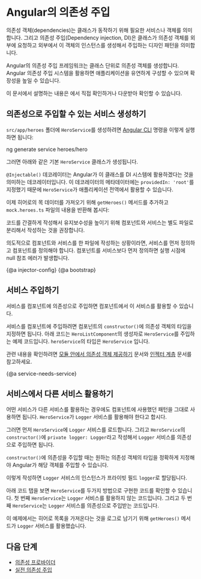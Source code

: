 <!--
# Dependency injection in Angular
-->
# Angular의 의존성 주입

<!--
Dependencies are services or objects that a class needs to perform its function.
Dependency injection, or DI, is a design pattern in which a class requests dependencies from external sources rather than creating them.

Angular's DI framework provides dependencies to a class upon instantiation.
Use Angular DI to increase flexibility and modularity in your applications.

<div class="alert is-helpful">

See the <live-example></live-example> for a working example containing the code snippets in this guide.

</div>
-->
의존성 객체(dependencies)는 클래스가 동작하기 위해 필요한 서비스나 객체를 의미합니다.
그리고 의존성 주입(Dependency injection, DI)은 클래스가 의존성 객체를 외부에 요청하고 외부에서 이 객체의 인스턴스를 생성해서 주입하는 디자인 패턴을 의미합니다.

Angular의 의존성 주입 프레임워크는 클래스 단위로 의존성 객체를 생성합니다.
Angular 의존성 주입 시스템을 활용하면 애플리케이션을 유연하게 구성할 수 있으며 확장성을 높일 수 있습니다.

<div class="alert is-helpful">

이 문서에서 설명하는 내용은 <live-example></live-example>에서 직접 확인하거나 다운받아 확인할 수 있습니다.

</div>


<!--
## Creating an injectable service
-->
## 의존성으로 주입할 수 있는 서비스 생성하기

<!--
To generate a new `HeroService` class in the `src/app/heroes` folder use the following [Angular CLI](cli) command.

<code-example language="sh">
ng generate service heroes/hero
</code-example>

This command creates the following default `HeroService`.

<code-example path="dependency-injection/src/app/heroes/hero.service.0.ts" header="src/app/heroes/hero.service.ts (CLI-generated)">
</code-example>

The `@Injectable()` decorator specifies that Angular can use this class in the DI system.
The metadata, `providedIn: 'root'`, means that the `HeroService` is visible throughout the application.

Next, to get the hero mock data, add a `getHeroes()` method that returns the heroes from `mock.heroes.ts`.

<code-example path="dependency-injection/src/app/heroes/hero.service.3.ts" header="src/app/heroes/hero.service.ts">
</code-example>

For clarity and maintainability, it is recommended that you define components and services in separate files.

If you do combine a component and service in the same file, it is important to define the service first, and then the component.
If you define the component before the service, Angular returns a run-time null reference error.
-->
`src/app/heroes` 폴더에 `HeroService`를 생성하려면 [Angular CLI](cli) 명령을 이렇게 실행하면 됩니다:

<code-example language="sh">
ng generate service heroes/hero
</code-example>

그러면 아래와 같은 기본 `HeroService` 클래스가 생성됩니다.

<code-example path="dependency-injection/src/app/heroes/hero.service.0.ts" header="src/app/heroes/hero.service.ts (CLI가 생성한 서비스)">
</code-example>

`@Injectable()` 데코레이터는 Angular가 이 클래스를 DI 시스템에 활용하겠다는 것을 의미하는 데코레이터입니다.
이 데코레이터의 메타데이터에는 `providedIn: 'root'`를 지정했기 때문에 `HeroService`가 애플리케이션 전역에서 활용할 수 있습니다.

이제 히어로의 목 데이터를 가져오기 위해 `getHeroes()` 메서드를 추가하고 `mock.heroes.ts` 파일의 내용을 반환해 봅시다:

<code-example path="dependency-injection/src/app/heroes/hero.service.3.ts" header="src/app/heroes/hero.service.ts">
</code-example>

코드를 간결하게 작성해서 유지보수성을 높이기 위해 컴포넌트와 서비스는 별도 파일로 분리해서 작성하는 것을 권장합니다.

의도적으로 컴포넌트와 서비스를 한 파일에 작성하는 상황이라면, 서비스를 먼저 정의하고 컴포넌트를 정의해야 합니다.
컴포넌트를 서비스보다 먼저 정의하면 실행 시점에 null 참조 에러가 발생합니다.


{@a injector-config}
{@a bootstrap}

<!--
## Injecting services
-->
## 서비스 주입하기

<!--
Injecting services results in making them visible to a component.

To inject a dependency in a component's `constructor()`, supply a constructor argument with the dependency type.
The following example specifies the `HeroService` in the `HeroListComponent` constructor.
The type of `heroService` is `HeroService`.

<code-example header="src/app/heroes/hero-list.component (constructor signature)" path="dependency-injection/src/app/heroes/hero-list.component.ts"
region="ctor-signature">
</code-example>


For more information, see [Providing dependencies in modules](guide/providers) and [Hierarchical injectors](guide/hierarchical-dependency-injection).
-->
서비스를 컴포넌트에 의존성으로 주입하면 컴포넌트에서 이 서비스를 활용할 수 있습니다.

서비스를 컴포넌트에 주입하려면 컴포넌트의 `constructor()`에 의존성 객체의 타입을 지정하면 됩니다.
아래 코드는 `HeroListComponent`의 생성자로 `HeroService`를 주입하는 예제 코드입니다.
`heroService`의 타입은 `HeroService` 입니다.

<code-example header="src/app/heroes/hero-list.component (생성자)" path="dependency-injection/src/app/heroes/hero-list.component.ts"
region="ctor-signature">
</code-example>

관련 내용을 확인하려면 [모듈 안에서 의존성 객체 제공하기](guide/providers) 문서와 [인젝터 계층](guide/hierarchical-dependency-injection) 문서를 참고하세요.


{@a service-needs-service}

<!--
## Using services in other services
-->
## 서비스에서 다른 서비스 활용하기

<!--
When a service depends on another service, follow the same pattern as injecting into a component.
In the following example `HeroService` depends on a `Logger` service to report its activities.

First, import the `Logger` service.
Next, inject the `Logger` service in the `HeroService` `constructor()` by specifying `private logger: Logger` within the parentheses.

When you create a class whose `constructor()` has parameters, specify the type and metadata about those parameters so that Angular can inject the correct service.

Here, the `constructor()` specifies a type of `Logger` and stores the instance of `Logger` in a private field called `logger`.


The following code tabs feature the `Logger` service and two versions of `HeroService`.
The first version of `HeroService` does not depend on the `Logger` service.
The revised second version does depend on `Logger` service.

<code-tabs>

  <code-pane header="src/app/heroes/hero.service (v2)" path="dependency-injection/src/app/heroes/hero.service.2.ts">
  </code-pane>

  <code-pane header="src/app/heroes/hero.service (v1)" path="dependency-injection/src/app/heroes/hero.service.1.ts">
  </code-pane>

  <code-pane header="src/app/logger.service"
  path="dependency-injection/src/app/logger.service.ts">
  </code-pane>

</code-tabs>

In this example, the `getHeroes()` method uses the `Logger` service by logging a message when fetching heroes.
-->
어떤 서비스가 다른 서비스를 활용하는 경우에도 컴포넌트에 사용했던 패턴을 그대로 사용하면 됩니다.
`HeroService`가 `Logger` 서비스를 활용해야 한다고 합시다.

그러면 먼저 `HeroService`에 `Logger` 서비스를 로드합니다.
그리고 `HeroService`의 `constructor()`에 `private logger: Logger`라고 작성해서 `Logger` 서비스를 의존성으로 주입하면 됩니다.

`constructor()`에 의존성을 주입할 때는 원하는 의존성 객체의 타입을 정확하게 지정해야 Angular가 해당 객체를 주입할 수 있습니다.

이렇게 작성하면 `Logger` 서비스의 인스턴스가 프라이빗 필드 `logger`로 할당됩니다.

아래 코드 탭을 보면 `HeroService`를 두가지 방법으로 구현한 코드를 확인할 수 있습니다.
첫 번째 `HeroService`는 `Logger` 서비스를 활용하지 않는 코드입니다.
그리고 두 번째 `HeroService`는 `Logger` 서비스를 의존성으로 주입받는 코드입니다.

<code-tabs>

  <code-pane header="src/app/heroes/hero.service (v2)" path="dependency-injection/src/app/heroes/hero.service.2.ts">
  </code-pane>

  <code-pane header="src/app/heroes/hero.service (v1)" path="dependency-injection/src/app/heroes/hero.service.1.ts">
  </code-pane>

  <code-pane header="src/app/logger.service"
  path="dependency-injection/src/app/logger.service.ts">
  </code-pane>

</code-tabs>

이 예제에서는 히어로 목록을 가져온다는 것을 로그로 남기기 위해 `getHeroes()` 메서드가 `Logger` 서비스를 활용했습니다.


<!--
## What's next
-->
## 다음 단계

<!--
* [Dependency providers](guide/dependency-injection-providers)
* [DI tokens and providers](guide/dependency-injection-providers)
* [Dependency Injection in Action](guide/dependency-injection-in-action)
-->
* [의존성 프로바이더](guide/dependency-injection-providers)
* [실전 의존성 주입](guide/dependency-injection-in-action)